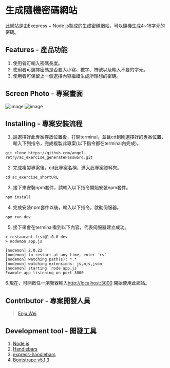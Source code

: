 # 生成隨機密碼網站
此網站是由Exepress + Node.js製成的生成密碼網站，可以隨機生成4~16字元的密碼。

## Features - 產品功能

1. 使用者可輸入密碼長度。
2. 使用者可選擇密碼是否要大小寫、數字、符號以及輸入不要的字元。
3. 使用者可保留上一個選擇內容繼續生成所理想的密碼。

## Screen Photo - 專案畫面
![image](https://github.com/angel-retry/ac_exercise_generatePassword/assets/71422058/ca49a472-f903-4dea-a6a5-292e10e1962b)
![image](https://github.com/angel-retry/ac_exercise_generatePassword/assets/71422058/71da2611-0856-4ae0-8d88-acf100e0a893)


## Installing - 專案安裝流程
1. 請選擇好此專案存放位置後，打開terminal，並且cd到剛選擇好的專案位置，輸入下列指令，完成複製此專案(以下指令都在terminal內完成)。
```
git clone https://github.com/angel-retry/ac_exercise_generatePassword.git
```
2. 完成複製專案後，cd此專案名稱，進入此專案資料夾。
```
cd ac_exercise_shortURL
```
3. 接下來安裝npm套件，請輸入以下指令開始安裝npm套件。
```
npm install
```
4. 完成安裝npm套件以後，輸入以下指令，啟動伺服器。
```
npm run dev
```
5. 接下來會在terminal看到以下內容，代表伺服器建立成功。
```
> restaurant-list@1.0.0 dev
> nodemon app.js

[nodemon] 2.0.22
[nodemon] to restart at any time, enter `rs`
[nodemon] watching path(s): *.*
[nodemon] watching extensions: js,mjs,json
[nodemon] starting `node app.js`
Example app listening on port 3000
```
6.現在，可開啟任一瀏覽器輸入[http://localhost:3000](http://localhost:3000) 開始使用此網站。

## Contributor - 專案開發人員
> [Enju Wei](https://github.com/angel-retry)

## Development tool - 開發工具
1. [Node.js](https://nodejs.org/en/)
2. [Handlebars](https://handlebarsjs.com/)
3. [express-handlebars](https://github.com/express-handlebars/express-handlebars)
4. [Bootstrape v5.1.3](https://getbootstrap.com/)
